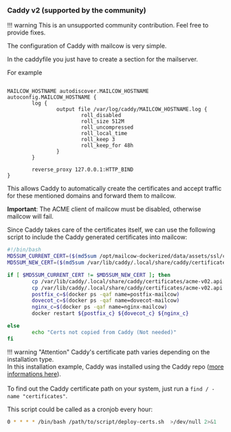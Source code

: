 ### Caddy v2 (supported by the community)

!!! warning
    This is an unsupported community contribution. Feel free to provide fixes.

The configuration of Caddy with mailcow is very simple.

In the caddyfile you just have to create a section for the mailserver.

For example
``` hl_lines="1 3 13"

MAILCOW_HOSTNAME autodiscover.MAILCOW_HOSTNAME autoconfig.MAILCOW_HOSTNAME {
        log {
                output file /var/log/caddy/MAILCOW_HOSTNAME.log {
                        roll_disabled
                        roll_size 512M
                        roll_uncompressed
                        roll_local_time
                        roll_keep 3
                        roll_keep_for 48h
                }
        }

        reverse_proxy 127.0.0.1:HTTP_BIND
}
```

This allows Caddy to automatically create the certificates and accept traffic for these mentioned domains and forward them to mailcow.

**Important**: The ACME client of mailcow must be disabled, otherwise mailcow will fail.

Since Caddy takes care of the certificates itself, we can use the following script to include the Caddy generated certificates into mailcow:

```bash
#!/bin/bash
MD5SUM_CURRENT_CERT=($(md5sum /opt/mailcow-dockerized/data/assets/ssl/cert.pem))
MD5SUM_NEW_CERT=($(md5sum /var/lib/caddy/.local/share/caddy/certificates/acme-v02.api.letsencrypt.org-directory/your.domain.tld/your.domain.tld.crt))

if [ $MD5SUM_CURRENT_CERT != $MD5SUM_NEW_CERT ]; then
        cp /var/lib/caddy/.local/share/caddy/certificates/acme-v02.api.letsencrypt.org-directory/your.domain.tld/your.domain.tld.crt /opt/mailcow-dockerized/data/assets/ssl/cert.pem
        cp /var/lib/caddy/.local/share/caddy/certificates/acme-v02.api.letsencrypt.org-directory/your.domain.tld/your.domain.tld.key /opt/mailcow-dockerized/data/assets/ssl/key.pem
        postfix_c=$(docker ps -qaf name=postfix-mailcow)
        dovecot_c=$(docker ps -qaf name=dovecot-mailcow)
        nginx_c=$(docker ps -qaf name=nginx-mailcow)
        docker restart ${postfix_c} ${dovecot_c} ${nginx_c}

else
        echo "Certs not copied from Caddy (Not needed)"
fi
```

!!! warning "Attention"
    Caddy's certificate path varies depending on the installation type.<br>
    In this installation example, Caddy was installed using the Caddy repo ([more informations here](https://caddyserver.com/docs/install#debian-ubuntu-raspbian)).<br>
    <br>
    To find out the Caddy certificate path on your system, just run a `find / -name "certificates"`.

This script could be called as a cronjob every hour:

```bash
0 * * * * /bin/bash /path/to/script/deploy-certs.sh  >/dev/null 2>&1
```
